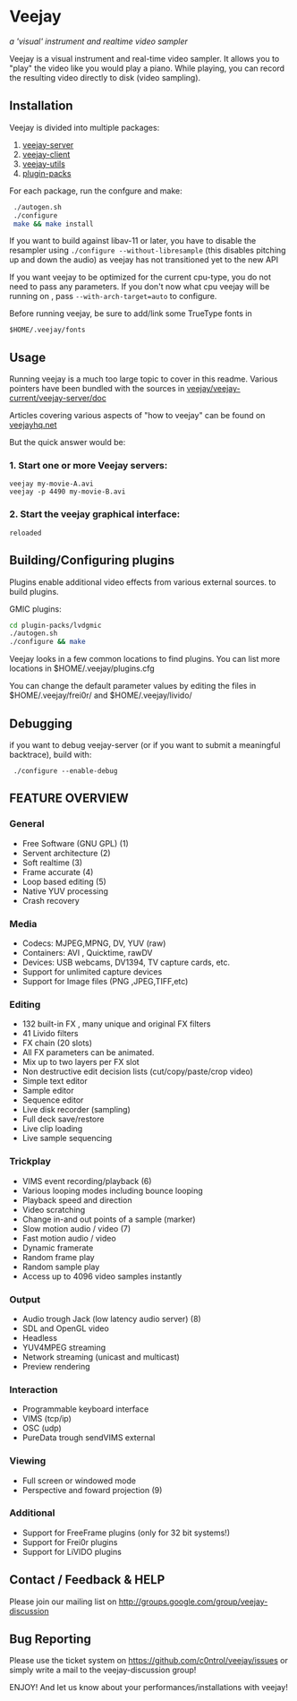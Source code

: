 Veejay
======

*a 'visual' instrument and realtime video sampler*

Veejay is a visual instrument and real-time video sampler.
It allows you to "play" the video like you would play a piano.
While playing, you can record the resulting video directly to disk (video sampling).


## Installation

Veejay is divided into multiple packages:

1. [veejay-server](./veejay/veejay-current/veejay-server)
1. [veejay-client](./veejay/veejay-current/veejay-client)
1. [veejay-utils](./veejay/veejay-current/veejay-utils)
1. [plugin-packs](./veejay/veejay-current/plugin-packs)

For each package, run the confgure and make:


```bash
 ./autogen.sh
 ./configure
 make && make install
```

If you want to build against libav-11 or later, you have to disable the resampler using `./configure --without-libresample` (this disables pitching up and down the audio) as veejay has not transitioned yet to the new API

If you want veejay to be optimized for the current cpu-type, you do not need to pass any parameters. If you don't now what cpu veejay will be running on , pass `--with-arch-target=auto` to configure.


Before running veejay, be sure to add/link some TrueType fonts in 

    $HOME/.veejay/fonts

## Usage

Running veejay is a much too large topic to cover in this readme. Various
pointers have been bundled with the sources in [veejay/veejay-current/veejay-server/doc](./veejay/veejay-current/veejay-server/doc)

Articles covering various aspects of "how to veejay" can be found on [veejayhq.net](http://veejayhq.net)

But the quick answer would be:

### 1. Start one or more Veejay servers:

```
veejay my-movie-A.avi
veejay -p 4490 my-movie-B.avi
```

### 2. Start the veejay graphical interface:

```
reloaded
```

## Building/Configuring plugins

Plugins enable additional video effects from various external sources.
to build plugins.

GMIC plugins:

```bash
cd plugin-packs/lvdgmic
./autogen.sh
./configure && make 
```

Veejay looks in a few common locations to find plugins. You can list more locations in $HOME/.veejay/plugins.cfg

You can change the default parameter values by editing the files in $HOME/.veejay/frei0r/ and $HOME/.veejay/livido/

## Debugging

if you want to debug veejay-server (or if you want to submit a meaningful backtrace), build with:

     ./configure --enable-debug



## FEATURE OVERVIEW

### General

 * Free Software (GNU GPL) (1)
 * Servent architecture (2)
 * Soft realtime (3)
 * Frame accurate (4)
 * Loop based editing (5)
 * Native YUV processing
 * Crash recovery

### Media

 * Codecs: MJPEG,MPNG, DV, YUV (raw)
 * Containers: AVI , Quicktime, rawDV
 * Devices: USB webcams, DV1394, TV capture cards, etc.
 * Support for unlimited capture devices
 * Support for Image files (PNG ,JPEG,TIFF,etc)

### Editing

 * 132 built-in FX , many unique and original FX filters 
 * 41 Livido filters
 * FX chain (20 slots)
 * All FX parameters can be animated.
 * Mix up to two layers per FX slot
 * Non destructive edit decision lists (cut/copy/paste/crop video)
 * Simple text editor 
 * Sample editor
 * Sequence editor
 * Live disk recorder (sampling)
 * Full deck save/restore
 * Live clip loading 
 * Live sample sequencing

### Trickplay

 * VIMS event recording/playback (6)
 * Various looping modes including bounce looping
 * Playback speed and direction
 * Video scratching
 * Change in-and out points of a sample (marker)
 * Slow motion audio / video (7)
 * Fast motion audio / video
 * Dynamic framerate 
 * Random frame play
 * Random sample play
 * Access up to 4096 video samples instantly	

### Output

 * Audio trough Jack (low latency audio server) (8)
 * SDL and OpenGL video
 * Headless
 * YUV4MPEG streaming
 * Network streaming (unicast and multicast)
 * Preview rendering

### Interaction

 * Programmable keyboard interface
 * VIMS (tcp/ip) 
 * OSC (udp)
 * PureData trough sendVIMS external

### Viewing

 * Full screen or windowed mode
 * Perspective and foward projection (9)
 

### Additional

 * Support for FreeFrame plugins (only for 32 bit systems!)
 * Support for Frei0r plugins
 * Support for LiVIDO plugins

## Contact / Feedback & HELP

Please join our mailing list on http://groups.google.com/group/veejay-discussion

## Bug Reporting

Please use the ticket system on https://github.com/c0ntrol/veejay/issues or simply write a mail to the veejay-discussion group!

ENJOY! And let us know about your performances/installations with veejay! 

